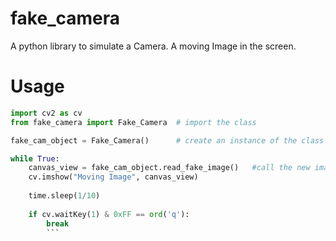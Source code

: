 # fake_camera
A python library to simulate a Camera. A moving Image in the screen.

# Usage

``` python
import cv2 as cv
from fake_camera import Fake_Camera  # import the class

fake_cam_object = Fake_Camera()      # create an instance of the class

while True:
    canvas_view = fake_cam_object.read_fake_image()   #call the new image from the fake camera
    cv.imshow("Moving Image", canvas_view)  
                                   
    time.sleep(1/10)
   
    if cv.waitKey(1) & 0xFF == ord('q'):                                    
        break
        ```
